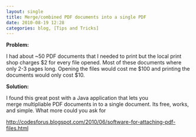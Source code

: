 ```yaml
---
layout: single
title: Merge/combined PDF documents into a single PDF 
date: 2010-08-19 12:28
categories: blog, [Tips and Tricks]
---
```

<strong>Problem: </strong>

I had about ~50 PDF documents that I needed to print but the local print shop charges $2 for every file opened. Most of these documents where only 2-3 pages long. Opening the files would cost me $100 and printing the documents would only cost $10.

<strong>Solution:</strong>

I found this great post with a Java application that lets you merge multipliable PDF documents in to a single document. Its free, works, and simple. What more could you ask for

<a href="http://codesforus.blogspot.com/2010/06/software-for-attaching-pdf-files.html">http://codesforus.blogspot.com/2010/06/software-for-attaching-pdf-files.html</a>

